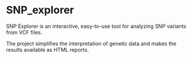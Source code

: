 # SNP_explorer
SNP Explorer is an interactive, easy-to-use tool for analyzing SNP variants from VCF files.

The project simplifies the interpretation of genetic data and makes the results available as HTML reports.
